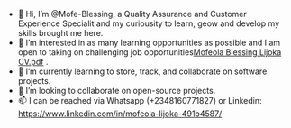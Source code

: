 - 👋 Hi, I’m @Mofe-Blessing, a Quality Assurance and Customer Experience Specialit and my curiousity to learn, geow and develop my skills brought me here.
- 👀 I’m interested in as many learning opportunities as possible and I am open to taking on challenging job opportunities[Mofeola Blessing Lijoka CV.pdf](https://github.com/Mofe-Blessing/Mofe-Blessing/files/9167959/Mofeola.Blessing.Lijoka.CV.pdf)
.
- 🌱 I’m currently learning to store, track, and collaborate on software projects.
- 💞️ I’m looking to collaborate on open-source projects.
- 📫 I can be reached via Whatsapp (+2348160771827) or Linkedin: https://www.linkedin.com/in/mofeola-lijoka-491b4587/
